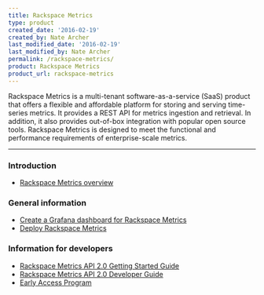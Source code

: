 ```yaml
---
title: Rackspace Metrics
type: product
created_date: '2016-02-19'
created_by: Nate Archer
last_modified_date: '2016-02-19'
last_modified_by: Nate Archer
permalink: /rackspace-metrics/
product: Rackspace Metrics
product_url: rackspace-metrics
---
```


Rackspace Metrics is a multi-tenant software-as-a-service (SaaS) product that offers a flexible and affordable platform for storing and serving time-series metrics. It provides a REST API for metrics ingestion and retrieval. In addition, it also provides out-of-box integration with popular open source tools. Rackspace Metrics is designed to meet the functional and performance requirements of enterprise-scale metrics.

<hr />

### Introduction

- [Rackspace Metrics overview](/how-to/rackspace-metrics-overview)

### General information

- [Create a Grafana dashboard for Rackspace Metrics](/how-to/create-a-grafana-dashboard-for-rackspace-metrics)
- [Deploy Rackspace Metrics](/how-to/deploying-rackspace-metrics)

### Information for developers

- [Rackspace Metrics API 2.0 Getting Started Guide](https://developer.rackspace.com/docs/metrics/v2/developer-guide/#getting-started)
- [Rackspace Metrics API 2.0 Developer Guide](https://developer.rackspace.com/docs/metrics/v2/developer-guide/)
- [Early Access Program](https://developer.rackspace.com/docs/metrics/v2/developer-guide/#early-access-program)
